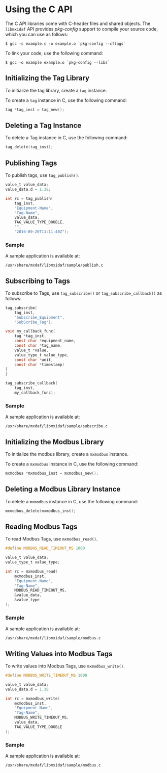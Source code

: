 # Using the C API

The C API libraries come with C-header files and shared objects. 
The `libmxidaf` API provides *pkg-config* support to compile your source code, which you can use as follows:

```
$ gcc -c example.c -o example.o `pkg-config --cflags`
```

To link your code, use the following command:

```
$ gcc -o example example.o `pkg-config --libs`
```

## Initializing the Tag Library

To initialize the tag library, create a `tag` instance.

To create a `tag` instance in C, use the following command:
```c
tag *tag_inst = tag_new();
```

## Deleting a Tag Instance

To delete a Tag instance in C, use the following command:
```c
tag_delete(tag_inst);
```

## Publishing Tags

To publish tags, use `tag_publish()`.

```c
value_t value_data;
value_data.d = 1.38;

int rc = tag_publish(
    tag_inst,
    "Equipment-Name",
    "Tag-Name",
    value_data,
    TAG_VALUE_TYPE_DOUBLE,
    "",
    "2016-09-20T11:11:40Z");
```

### Sample

A sample application is available at:

  `/usr/share/mxdaf/libmxidaf/sample/publish.c`

## Subscribing to Tags

To subscribe to Tags, use `tag_subscribe()` or `tag_subscribe_callback()` as follows:

```c
tag_subscribe(
    tag_inst,
    "Subscribe_Equipment",
    "SubScribe_Tag");
```

```c
void my_callback_func(
    tag *tag_inst,
    const char *equipment_name,
    const char *tag_name,
    value_t *value,
    value_type_t value_type,
    const char *unit,
    const char *timestamp)
{
}

tag_subscribe_callback(
    tag_inst,
    my_callback_func);
```

### Sample

A sample application is available at:

  `/usr/share/mxdaf/libmxidaf/sample/subscribe.c`

## Initializing the Modbus Library

To initialize the modbus library, create a `mxmodbus` instance.

To create a `mxmodbus` instance in C, use the following command:
```c
mxmodbus *mxmodbus_inst = mxmodbus_new();
```

## Deleting a Modbus Library Instance

To delete a `mxmodbus` instance in C, use the following command:
```c
mxmodbus_delete(mxmodbus_inst);
```

## Reading Modbus Tags

To read Modbus Tags, use `mxmodbus_read()`.

```c
#define MODBUS_READ_TIMEOUT_MS 1000

value_t value_data;
value_type_t value_type;

int rc = mxmodbus_read(
    mxmodbus_inst,
    "Equipment-Name",
    "Tag-Name",
    MODBUS_READ_TIMEOUT_MS,
    &value_data,
    &value_type
);
```

### Sample

A sample application is available at:

  `/usr/share/mxdaf/libmxidaf/sample/modbus.c`

## Writing Values into Modbus Tags

To write values into Modbus Tags, use `mxmodbus_write()`.

```c
#define MODBUS_WRITE_TIMEOUT_MS 1000

value_t value_data;
value_data.d = 1.38

int rc = mxmodbus_write(
    mxmodbus_inst,
    "Equipment-Name",
    "Tag-Name",
    MODBUS_WRITE_TIMEOUT_MS,
    value_data,
    TAG_VALUE_TYPE_DOUBLE
); 
```

### Sample

A sample application is available at:

  `/usr/share/mxdaf/libmxidaf/sample/modbus.c`

